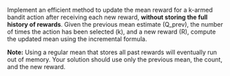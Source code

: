 Implement an efficient method to update the mean reward for a k-armed bandit action after receiving each new reward, **without storing the full history of rewards**. Given the previous mean estimate (Q_prev), the number of times the action has been selected (k), and a new reward (R), compute the updated mean using the incremental formula.

**Note:** Using a regular mean that stores all past rewards will eventually run out of memory. Your solution should use only the previous mean, the count, and the new reward.
